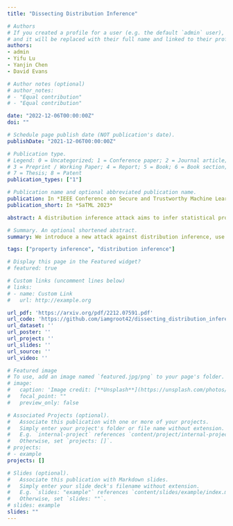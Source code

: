 ```yaml
---
title: "Dissecting Distribution Inference"

# Authors
# If you created a profile for a user (e.g. the default `admin` user), write the username (folder name) here 
# and it will be replaced with their full name and linked to their profile.
authors:
- admin
- Yifu Lu
- Yanjin Chen
- David Evans

# Author notes (optional)
# author_notes:
# - "Equal contribution"
# - "Equal contribution"

date: "2022-12-06T00:00:00Z"
doi: ""

# Schedule page publish date (NOT publication's date).
publishDate: "2021-12-06T00:00:00Z"

# Publication type.
# Legend: 0 = Uncategorized; 1 = Conference paper; 2 = Journal article;
# 3 = Preprint / Working Paper; 4 = Report; 5 = Book; 6 = Book section;
# 7 = Thesis; 8 = Patent
publication_types: ["1"]

# Publication name and optional abbreviated publication name.
publication: In *IEEE Conference on Secure and Trustworthy Machine Learning, 2023*
publication_short: In *SaTML 2023*

abstract: A distribution inference attack aims to infer statistical properties of data used to train machine learning models. These attacks are sometimes surprisingly potent, but the factors that impact distribution inference risk are not well understood and demonstrated attacks often rely on strong and unrealistic assumptions such as full knowledge of training environments even in supposedly black-box threat scenarios. To improve understanding of distribution inference risks, we develop a new black-box attack that even outperforms the best known white-box attack in most settings. Using this new attack, we evaluate distribution inference risk while relaxing a variety of assumptions about the adversary's knowledge under black-box access, like known model architectures and label-only access. Finally, we evaluate the effectiveness of previously proposed defenses and introduce new defenses.  We find that although noise-based defenses appear to be ineffective, a simple re-sampling defense can be highly effective.

# Summary. An optional shortened abstract.
summary: We introduce a new attack against distribution inference, use it to evaluate inference risk under realistic assumptions, and develop effective defenses.

tags: ["property inference", "distribution inference"]

# Display this page in the Featured widget?
# featured: true

# Custom links (uncomment lines below)
# links:
# - name: Custom Link
#   url: http://example.org

url_pdf: 'https://arxiv.org/pdf/2212.07591.pdf'
url_code: 'https://github.com/iamgroot42/dissecting_distribution_inference'
url_dataset: ''
url_poster: ''
url_project: ''
url_slides: ''
url_source: ''
url_video: ''

# Featured image
# To use, add an image named `featured.jpg/png` to your page's folder. 
# image:
#   caption: 'Image credit: [**Unsplash**](https://unsplash.com/photos/pLCdAaMFLTE)'
#   focal_point: ""
#   preview_only: false

# Associated Projects (optional).
#   Associate this publication with one or more of your projects.
#   Simply enter your project's folder or file name without extension.
#   E.g. `internal-project` references `content/project/internal-project/index.md`.
#   Otherwise, set `projects: []`.
# projects:
# - example
projects: []

# Slides (optional).
#   Associate this publication with Markdown slides.
#   Simply enter your slide deck's filename without extension.
#   E.g. `slides: "example"` references `content/slides/example/index.md`.
#   Otherwise, set `slides: ""`.
# slides: example
slides: ""
---
```


<!-- {{% callout note %}}
Click the *Cite* button above to demo the feature to enable visitors to import publication metadata into their reference management software.
{{% /callout %}}

{{% callout note %}}
Create your slides in Markdown - click the *Slides* button to check out the example.
{{% /callout %}}

Supplementary notes can be added here, including [code, math, and images](https://wowchemy.com/docs/writing-markdown-latex/). -->
